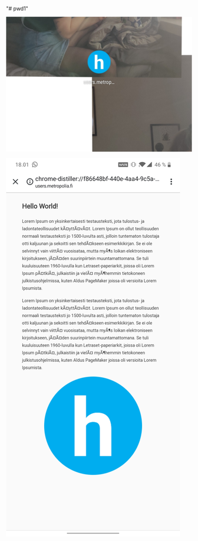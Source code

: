 "# pwd1" 

![Home Screen](https://github.com/muhro/pwd1/blob/master/images/Screenshot_20200414-180428__01.jpg)


![Opened](https://github.com/muhro/pwd1/blob/master/images/Screenshot_20200414-180128.jpg)